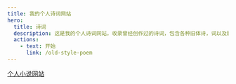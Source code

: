```yaml
---
title: 我的个人诗词网站
hero:
  title: 诗词
  description: 这是我的个人诗词网站，收录曾经创作过的诗词，包含各种旧体诗，词以及歌曲现代诗等。
  actions:
    - text: 开始
      link: /old-style-poem
---
```


[个人小说网站](https://www.eveningwater.com/novel-website/index.html)
